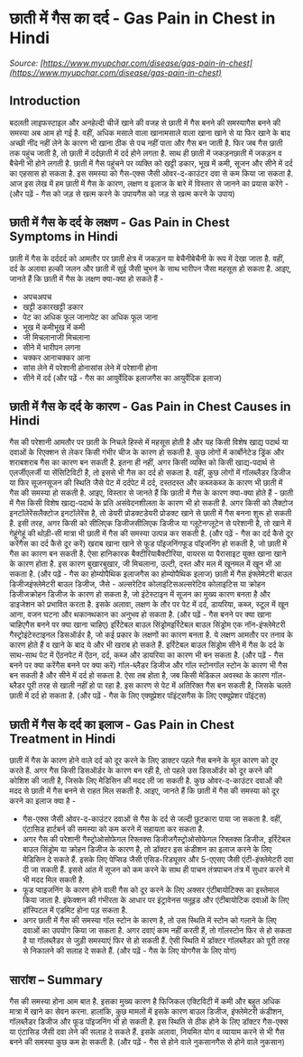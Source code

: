 # छाती में गैस का दर्द - Gas Pain in Chest in Hindi
_Source: [https://www.myupchar.com/disease/gas-pain-in-chest](https://www.myupchar.com/disease/gas-pain-in-chest)_

## Introduction
बदलती लाइफस्टाइल और अनहेल्दी चीजें खाने की वजह से छाती में गैस बनने की समस्यागैस बनने की समस्या अब आम हो गई है. वहीं, अधिक मसाले वाला खानामसाले वाला खाना खाने से या फिर खाने के बाद अच्छी नींद नहीं लेने के कारण भी खाना ठीक से पच नहीं पाता और गैस बन जाती है. फिर जब गैस छाती तक पहुंच जाती है, तो छाती में दर्दछाती में दर्द होने लगता है. साथ ही छाती में जकड़नछाती में जकड़न व बैचेनी भी होने लगती है. छाती में गैस पहुंचने पर व्यक्ति को खट्टी डकार, भूख में कमी, सूजन और सीने में दर्द का एहसास हो सकता है. इस समस्या को गैस-एक्स जैसी ओवर-द-काउंटर दवा से कम किया जा सकता है.
आज इस लेख में हम छाती में गैस के कारण, लक्षण व इलाज के बारे में विस्तार से जानने का प्रयास करेंगे -
(और पढ़ें - गैस को जड़ से खत्म करने के उपायगैस को जड़ से खत्म करने के उपाय)

## छाती में गैस के दर्द के लक्षण - Gas Pain in Chest Symptoms in Hindi
छाती में गैस के दर्ददर्द को आमतौर पर छाती क्षेत्र में जकड़न या बेचैनीबेचैनी के रूप में देखा जाता है. वहीं, दर्द के अलावा हल्की जलन और छाती में सुई जैसी चुभन के साथ भारीपन जैसा महसूस हो सकता है. आइए, जानते हैं कि छाती में गैस के लक्षण क्या-क्या हो सकते हैं -
- अपचअपच
- खट्टी डकारखट्टी डकार
- पेट का अधिक फूल जानापेट का अधिक फूल जाना
- भूख में कमीभूख में कमी
- जी मिचलानाजी मिचलाना
- सीने में भारीपन लगना
- चक्कर आनाचक्कर आना
- सांस लेने में परेशानी होनासांस लेने में परेशानी होना
- सीने में दर्द
(और पढ़ें - गैस का आयुर्वेदिक इलाजगैस का आयुर्वेदिक इलाज)

## छाती में गैस के दर्द के कारण - Gas Pain in Chest Causes in Hindi
गैस की परेशानी आमतौर पर छाती के निचले हिस्से में महसूस होती है और यह किसी विशेष खाद्य पदार्थ या दवाओं के रिएक्शन से लेकर किसी गंभीर चीज के कारण हो सकती है. कुछ लोगों में कार्बोनेटेड ड्रिंक और शराबशराब गैस का कारण बन सकती है. इतना ही नहीं, अगर किसी व्यक्ति को किसी खाद्य-पदार्थ से एलर्जीएलर्जी या सेंसिटिविटी है, तो इससे भी गैस का दर्द हो सकता है.
वहीं, कुछ लोगों में गॉलब्लैडर डिजीज या फिर सूजनसूजन की स्थिति जैसे पेट में दर्दपेट में दर्द, दस्तदस्त और कब्जकब्ज के कारण भी छाती में गैस की समस्या हो सकती है. आइए, विस्तार से जानते हैं कि छाती में गैस के कारण क्या-क्या होते हैं -
छाती में गैस किसी विशेष खाद्य-पदार्थ के प्रति असंवेदनशीलता के कारण भी हो सकती है. अगर किसी को लैक्टोज इनटॉलेरेंसलैक्टोज इनटॉलेरेंस है, तो डेयरी प्रोडक्टडेयरी प्रोडक्ट खाने से छाती में गैस बनना शुरू हो सकती है. इसी तरह, अगर किसी को सीलिएक डिजीजसीलिएक डिजीज या ग्लूटेनग्लूटेन से परेशानी है, तो खाने में गेहूंगेहूं की थोड़ी-सी मात्रा भी छाती में गैस की समस्या उत्पन्न कर सकती है.
(और पढ़ें - गैस का दर्द कैसे दूर करेंगैस का दर्द कैसे दूर करें)
खराब खाना खाने से फूड पॉइजनिंगफूड पॉइजनिंग हो सकती है, जो छाती में गैस का कारण बन सकती है. ऐसा हानिकारक बैक्टीरियाबैक्टीरिया, वायरस या पैरासाइट युक्त खाना खाने के कारण होता है. इस कारण बुखारबुखार, जी मिचलाना, उल्टी, दस्त और मल में खूनमल में खून भी आ सकता है.
(और पढ़ें - गैस का होम्योपैथिक इलाजगैस का होम्योपैथिक इलाज)
छाती में गैस इंफ्लेमेटरी बाउल डिजीजइंफ्लेमेटरी बाउल डिजीज, जैसे - अल्सरेटिव कोलाइटिसअल्सरेटिव कोलाइटिस या क्रोहन डिजीजक्रोहन डिजीज के कारण हो सकता है, जो इंटेस्टाइन में सूजन का मुख्य कारण बनता है और डाइजेशन को प्रभावित करता है. इसके अलावा, लक्षण के तौर पर पेट में दर्द, डायरिया, कब्ज, स्टूल में खून आना, वजन घटना और थकानथकान का अनुभव हो सकता है.
(और पढ़ें - गैस बनने पर क्या खाना चाहिएगैस बनने पर क्या खाना चाहिए)
इर्रिटेबल बाउल सिंड्रोमइर्रिटेबल बाउल सिंड्रोम एक नॉन-इंफ्लेमेटरी गैस्ट्रोइंटेस्टाइनल डिसऑर्डर है, जो कई प्रकार के लक्षणों का कारण बनता है. ये लक्षण आमतौर पर तनाव के कारण होते हैं व खाने के बाद ये और भी खराब हो सकते हैं. इर्रिटेबल बाउल सिंड्रोम सीने में गैस के दर्द के साथ-साथ पेट में ऐंठनपेट में ऐंठन, दर्द, कब्ज और डायरिया का कारण भी बन सकता है.
(और पढ़ें - गैस बनने पर क्या करेंगैस बनने पर क्या करें)
गॉल-ब्लैडर डिजीज और गॉल स्टोनगॉल स्टोन के कारण भी गैस बन सकती है और सीने में दर्द हो सकता है. ऐसा तब होता है, जब किसी मेडिकल अवस्था के कारण गॉल-ब्लैडर पूरी तरह से खाली नहीं हो पा रहा है. इस कारण से पेट में अतिरिक्त गैस बन सकती है, जिसके चलते छाती में दर्द हो सकता है.
(और पढ़ें - गैस के लिए एक्यूप्रेशर पॉइंट्सगैस के लिए एक्यूप्रेशर पॉइंट्स)

## छाती में गैस के दर्द का इलाज - Gas Pain in Chest Treatment in Hindi
छाती में गैस के कारण होने वाले दर्द को दूर करने के लिए डाक्टर पहले गैस बनने के मूल कारण को दूर करते हैं. अगर गैस किसी डिसऑर्डर के कारण बन रही है, तो पहले उस डिसऑर्डर को दूर करने की कोशिश की जाती है, जिसके लिए मेडिसिन की मदद ली जा सकती है.
कुछ ओवर-द-काउंटर दवाओं की मदद से छाती में गैस बनने से राहत मिल सकती है. आइए, जानते हैं कि छाती में गैस की समस्या को दूर करने का इलाज क्या है -
- गैस-एक्स जैसी ओवर-द-काउंटर दवाओं से गैस के दर्द से जल्दी छुटकारा पाया जा सकता है. वहीं, एंटासिड हार्टबर्न की समस्या को कम करने में सहायता कर सकता है.
- अगर गैस की परेशानी गैस्ट्रोओसोफेगल रिफ्लक्स डिजीजगैस्ट्रोओसोफेगल रिफ्लक्स डिजीज, इर्रिटेबल बाउल सिंड्रोम या क्रोहन डिजीज के कारण है, तो डॉक्टर इस कंडीशन का इलाज करने के लिए मेडिसिन दे सकते हैं. इसके लिए पेप्सिड जैसी एसिड-रिड्यूसर और 5-एएसए जैसी एंटी-इंफ्लेमेटरी दवा दी जा सकती हैं. इससे आंत में सूजन को कम करने के साथ ही पाचन तंत्रपाचन तंत्र में सुधार करने में भी मदद मिल सकती है.
- फूड प्वाइजनिंग के कारण होने वाली गैस को दूर करने के लिए अक्सर एंटीबायोटिक्स का इस्तेमाल किया जाता है. इंफेक्शन की गंभीरता के आधार पर इंट्रावेनस फ्लूइड और एंटीबायोटिक दवाओं के लिए हॉस्पिटल में एडमिट होना पड़ सकता है.
- अगर छाती में गैस की समस्या गॉल स्टोन के कारण है, तो उस स्थिति में स्टोन को गलाने के लिए दवाओं का उपयोग किया जा सकता है. अगर दवाएं काम नहीं करती हैं, तो गॉलस्टोन फिर से हो सकता है या गॉलब्लैडर से जुड़ी समस्याएं फिर से हो सकती हैं. ऐसी स्थिति में डॉक्टर गॉलब्लैडर को पूरी तरह से निकालने की सलाह दे सकते हैं.
(और पढ़ें - गैस के लिए योगगैस के लिए योग)

## सारांश – Summary
गैस की समस्या होना आम बात है. इसका मुख्य कारण है फिजिकल एक्टिविटी में कमी और बहुत अधिक मात्रा में खाने का सेवन करना. हालांकि, कुछ मामलों में इसके कारण बाउल डिजीज, इंफ्लेमेटरी कंडीशन, गॉलब्लैडर डिजीज और फूड पॉइजनिंग भी हो सकती है. इस स्थिति से ठीक होने के लिए डॉक्टर गैस-एक्स या एंटासिड जैसी दवा लेने की सलाह दे सकते हैं. इसके अलावा, नियमित योग व व्यायाम करने से भी गैस बनने की समस्या कुछ कम हाे सकती है.
(और पढ़ें - गैस से होने वाले नुकसानगैस से होने वाले नुकसान)

